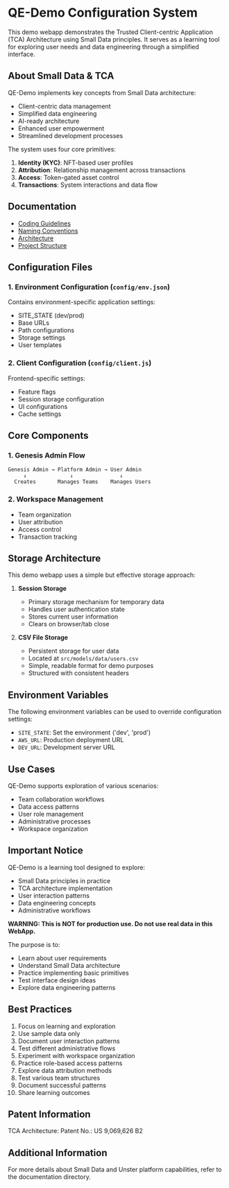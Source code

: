 # QE-Demo Configuration System

This demo webapp demonstrates the Trusted Client-centric Application (TCA) Architecture using Small Data principles. It serves as a learning tool for exploring user needs and data engineering through a simplified interface.

## About Small Data & TCA

QE-Demo implements key concepts from Small Data architecture:
- Client-centric data management
- Simplified data engineering
- AI-ready architecture
- Enhanced user empowerment
- Streamlined development processes

The system uses four core primitives:
1. **Identity (KYC)**: NFT-based user profiles
2. **Attribution**: Relationship management across transactions
3. **Access**: Token-gated asset control
4. **Transactions**: System interactions and data flow

## Documentation

- [Coding Guidelines](documents/coding-guidelines.md)
- [Naming Conventions](documents/naming-conventions.md)
- [Architecture](documents/architecture-doc.md)
- [Project Structure](documents/tree.txt)

## Configuration Files

### 1. Environment Configuration (`config/env.json`)
Contains environment-specific application settings:
- SITE_STATE (dev/prod)
- Base URLs
- Path configurations
- Storage settings
- User templates

### 2. Client Configuration (`config/client.js`)
Frontend-specific settings:
- Feature flags
- Session storage configuration
- UI configurations
- Cache settings

## Core Components

### 1. Genesis Admin Flow
```
Genesis Admin → Platform Admin → User Admin
     ↓              ↓               ↓
  Creates       Manages Teams    Manages Users
```

### 2. Workspace Management
- Team organization
- User attribution
- Access control
- Transaction tracking

## Storage Architecture

This demo webapp uses a simple but effective storage approach:

1. **Session Storage**
   - Primary storage mechanism for temporary data
   - Handles user authentication state
   - Stores current user information
   - Clears on browser/tab close

2. **CSV File Storage**
   - Persistent storage for user data
   - Located at `src/models/data/users.csv`
   - Simple, readable format for demo purposes
   - Structured with consistent headers

## Environment Variables

The following environment variables can be used to override configuration settings:

- `SITE_STATE`: Set the environment ('dev', 'prod')
- `AWS_URL`: Production deployment URL
- `DEV_URL`: Development server URL

## Use Cases

QE-Demo supports exploration of various scenarios:
- Team collaboration workflows
- Data access patterns
- User role management
- Administrative processes
- Workspace organization

## Important Notice

QE-Demo is a learning tool designed to explore:
- Small Data principles in practice
- TCA architecture implementation
- User interaction patterns
- Data engineering concepts
- Administrative workflows

**WARNING: This is NOT for production use. Do not use real data in this WebApp.**

The purpose is to:
- Learn about user requirements
- Understand Small Data architecture
- Practice implementing basic primitives
- Test interface design ideas
- Explore data engineering patterns

## Best Practices

1. Focus on learning and exploration
2. Use sample data only
3. Document user interaction patterns
4. Test different administrative flows
5. Experiment with workspace organization
6. Practice role-based access patterns
7. Explore data attribution methods
8. Test various team structures
9. Document successful patterns
10. Share learning outcomes

## Patent Information
TCA Architecture: Patent No.: US 9,069,626 B2

## Additional Information
For more details about Small Data and Unster platform capabilities, refer to the documentation directory.